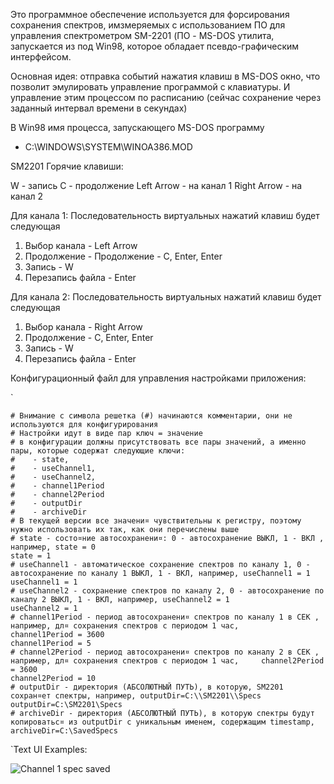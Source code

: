 Это программное обеспечение используется для форсирования сохранения спектров, имзмеряемых с использованием ПО 
для управления спектрометром SM-2201 (ПО - MS-DOS утилита, запускается из под Win98, которое обладает псевдо-графическим интерфейсом.

Основная идея: отправка событий нажатия клавиш в MS-DOS окно, что позволит эмулировать управление программой с клавиатуры. 
И управление этим процессом по расписанию (сейчас сохранение через заданный интервал времени в секундах)

В Win98 имя процесса, запускающего MS-DOS программу 
- C:\WINDOWS\SYSTEM\WINOA386.MOD

SM2201 Горячие клавиши:

W - запись
С - продолжение
Left Arrow - на канал 1
Right Arrow - на канал 2

Для канала 1: Последовательность виртуальных нажатий клавиш будет следующая

1. Выбор канала - Left Arrow
2. Продолжение - Продолжение - C, Enter, Enter
3. Запись - W
4. Перезапись файла - Enter

Для канала 2: Последовательность виртуальных нажатий клавиш будет следующая

1. Выбор канала - Right Arrow
2. Продолжение - C, Enter, Enter
3. Запись - W
4. Перезапись файла - Enter

Конфигурационный файл для управления настройками приложения:

`

    # Внимание с символа решетка (#) начинаются комментарии, они не используются для конфигурирования
    # Настройки идут в виде пар ключ = значение
    # в конфигурации должны присутствовать все пары значений, а именно пары, которые содержат следующие ключи: 
    #    - state, 
    #    - useChannel1, 
    #    - useChannel2,
    #    - channel1Period
    #    - channel2Period
    #    - outputDir
    #    - archiveDir
    # В текущей версии все значени¤ чувствительны к регистру, поэтому нужно использовать их так, как они перечислены выше
    # state - состо¤ние автосохранени¤: 0 - автосохранение ВЫКЛ, 1 - ВКЛ , например, state = 0
    state = 1
    # useChannel1 - автоматическое сохранение спектров по каналу 1, 0 - автосохранение по каналу 1 ВЫКЛ, 1 - ВКЛ, например, useChannel1 = 1
    useChannel1 = 1
    # useChannel2 - сохранение спектров по каналу 2, 0 - автосохранение по каналу 2 ВЫКЛ, 1 - ВКЛ, например, useChannel2 = 1
    useChannel2 = 1
    # channel1Period - период автосохранени¤ спектров по каналу 1 в СЕК , например, дл¤ сохранения спектров с периодом 1 час,       channel1Period = 3600
    channel1Period = 5
    # channel2Period - период автосохранени¤ спектров по каналу 2 в СЕК , например, дл¤ сохранения спектров с периодом 1 час,     channel2Period = 3600
    channel2Period = 10
    # outputDir - директория (АБСОЛЮТНЫЙ ПУТЬ), в которую, SM2201 сохран¤ет спектры, например, outputDir=C:\\SM2201\\Specs
    outputDir=C:\SM2201\Specs
    # archiveDir - директория (АБСОЛЮТНЫЙ ПУТЬ), в которую спектры будут копироватьс¤ из outputDir с уникальным именем, содержащим timestamp,
    archiveDir=C:\SavedSpecs
    
`Text UI Examples:

![Channel 1 spec saved](https://github.com/MossbauerLab/Sm2201Autosave/blob/master/img/new_text_ui(ch1-saved).png)
